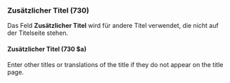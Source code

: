 ### Zusätzlicher Titel (730)

Das Feld **Zusätzlicher Titel** wird für andere Titel verwendet, die nicht auf der Titelseite stehen.

#### Zusätzlicher Titel (730 $a)

Enter other titles or translations of the title if they do not appear on the title page.
